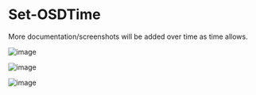 # Set-OSDTime

More documentation/screenshots will be added over time as time allows.

![image](https://user-images.githubusercontent.com/13382869/83174385-552b9d80-a0e8-11ea-844e-4c2e26639793.png)

![image](https://user-images.githubusercontent.com/13382869/83174437-6674aa00-a0e8-11ea-8ef0-f0f11a59a4be.png)

![image](https://user-images.githubusercontent.com/13382869/83185850-9e381d80-a0f9-11ea-8942-1ab93c18fee0.png)
